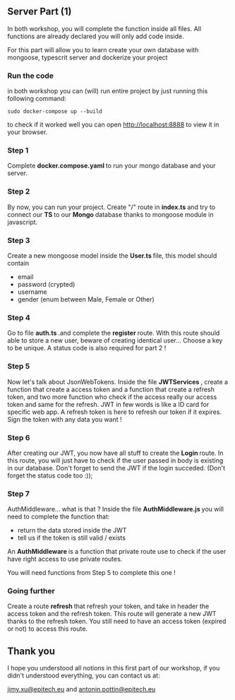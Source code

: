 ## Server Part (1)

In both workshop, you will complete the function inside all files. All functions are already declared you will only add code inside.

For this part will allow you to learn create your own database with mongoose, typescrit server and dockerize your project 

### Run the code 

in both workshop you can (will) run entire project by just running this following command:

    sudo docker-compose up --build
to check if it worked well you can open [http://localhost:8888](http://localhost:8888) to view it in your browser.

### Step 1 
Complete <strong> docker.compose.yaml </strong> to run your mongo database and your server.

### Step 2

By now, you can run your project. Create "/" route in <strong> index.ts </strong> and try to connect our <strong> TS </strong> to our <strong> Mongo </strong> database thanks to mongoose module in javascript.

### Step 3

Create a new mongoose model inside the  <strong> User.ts </strong> file, this model should contain 
- email
- password (crypted) 
- username
- gender (enum between Male, Female or Other)

### Step 4

Go to file <strong> auth.ts </strong>.and complete the  <strong> register </strong> route. With this route should able to store a new user, beware of creating identical user... Choose a key to be unique. A status code is also required for part 2 !

### Step 5

Now let's talk about JsonWebTokens. Inside the file  <strong> JWTServices </strong>, create a function that create a access token and a function that create a refresh token, and two more function who check if the access really our access token and same for the refresh. JWT in few words is like a ID card for specific web app. A refresh token is here to refresh our token if it expires. Sign the token with any data you want !

### Step 6

After creating our JWT, you now have all stuff to create the  <strong> Login </strong> route. In this route, you will just have to check if the user passed in body is existing in our database. Don't forget to send the JWT if the login succeded. (Don't forget the status code too :));

### Step 7

AuthMiddleware... what is that ? Inside the file  <strong> AuthMiddleware.js </strong> you will need to complete the function that:
- return the data stored inside the JWT
- tell us if the token is still valid / exists

An  <strong> AuthMiddleware </strong> is a function that private route use to check if the user have right access to use private routes.

You will need functions from Step 5 to complete this one !

### Going further
Create a route  <strong> refresh </strong>that refresh your token, and take in header the access token and the refresh token. This route will generate a new JWT thanks to the refresh token. You still need to have an access token (expired or not) to access this route.

## Thank you
I hope you understood all notions in this first part of our workshop, if you didn't understood everything, you can contact us at:

jimy.xu@epitech.eu and antonin.pottin@epitech.eu
